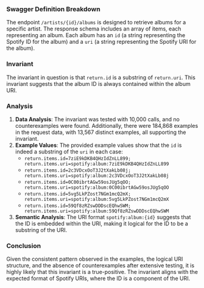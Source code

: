### Swagger Definition Breakdown
The endpoint `/artists/{id}/albums` is designed to retrieve albums for a specific artist. The response schema includes an array of items, each representing an album. Each album has an `id` (a string representing the Spotify ID for the album) and a `uri` (a string representing the Spotify URI for the album).

### Invariant
The invariant in question is that `return.id` is a substring of `return.uri`. This invariant suggests that the album ID is always contained within the album URI.

### Analysis
1. **Data Analysis**: The invariant was tested with 10,000 calls, and no counterexamples were found. Additionally, there were 184,868 examples in the request data, with 13,567 distinct examples, all supporting the invariant.
2. **Example Values**: The provided example values show that the `id` is indeed a substring of the `uri` in each case:
   - `return.items.id=7ziE9kDKB4QHzIdZnLL899; return.items.uri=spotify:album:7ziE9kDKB4QHzIdZnLL899`
   - `return.items.id=2c3VDcxOoT3J2tXakLb08j; return.items.uri=spotify:album:2c3VDcxOoT3J2tXakLb08j`
   - `return.items.id=0C00ibrtAGw59osJUg5qOO; return.items.uri=spotify:album:0C00ibrtAGw59osJUg5qOO`
   - `return.items.id=5vg5LkPZost7NGm1mcQ2mX; return.items.uri=spotify:album:5vg5LkPZost7NGm1mcQ2mX`
   - `return.items.id=59Qf8zRZswDDDscEQhwSWM; return.items.uri=spotify:album:59Qf8zRZswDDDscEQhwSWM`
3. **Semantic Analysis**: The URI format `spotify:album:{id}` suggests that the ID is embedded within the URI, making it logical for the ID to be a substring of the URI.

### Conclusion
Given the consistent pattern observed in the examples, the logical URI structure, and the absence of counterexamples after extensive testing, it is highly likely that this invariant is a true-positive. The invariant aligns with the expected format of Spotify URIs, where the ID is a component of the URI.
